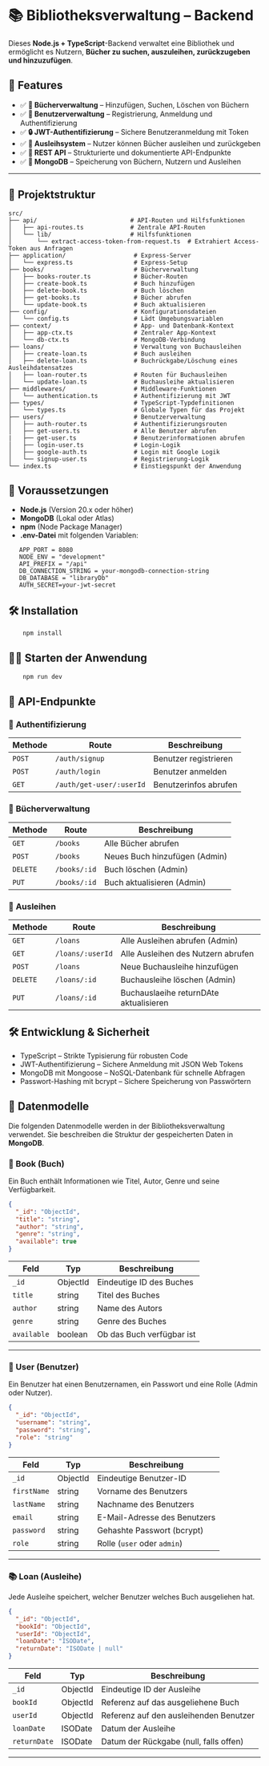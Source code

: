 # 📚 Bibliotheksverwaltung – Backend

Dieses **Node.js + TypeScript**-Backend verwaltet eine Bibliothek und ermöglicht es Nutzern, **Bücher zu suchen, auszuleihen, zurückzugeben und hinzuzufügen**.  

## 🚀 Features
- ✅ **📖 Bücherverwaltung** – Hinzufügen, Suchen, Löschen von Büchern
- ✅ **👤 Benutzerverwaltung** – Registrierung, Anmeldung und Authentifizierung
- ✅ **🔒 JWT-Authentifizierung** – Sichere Benutzeranmeldung mit Token
- ✅ **📌 Ausleihsystem** – Nutzer können Bücher ausleihen und zurückgeben
- ✅ **🔗 REST API** – Strukturierte und dokumentierte API-Endpunkte
- ✅ **💾 MongoDB** – Speicherung von Büchern, Nutzern und Ausleihen

---

## 📂 Projektstruktur

```plaintext
src/
├── api/                          # API-Routen und Hilfsfunktionen  
│   ├── api-routes.ts             # Zentrale API-Routen  
│   └── lib/                      # Hilfsfunktionen  
│       └── extract-access-token-from-request.ts  # Extrahiert Access-Token aus Anfragen  
├── application/                   # Express-Server  
│   └── express.ts                 # Express-Setup  
├── books/                         # Bücherverwaltung  
│   ├── books-router.ts            # Bücher-Routen  
│   ├── create-book.ts             # Buch hinzufügen  
│   ├── delete-book.ts             # Buch löschen  
│   ├── get-books.ts               # Bücher abrufen  
│   └── update-book.ts             # Buch aktualisieren  
├── config/                        # Konfigurationsdateien  
│   └── config.ts                  # Lädt Umgebungsvariablen  
├── context/                       # App- und Datenbank-Kontext  
│   ├── app-ctx.ts                 # Zentraler App-Kontext  
│   └── db-ctx.ts                  # MongoDB-Verbindung  
├── loans/                         # Verwaltung von Buchausleihen  
│   ├── create-loan.ts             # Buch ausleihen  
│   ├── delete-loan.ts             # Buchrückgabe/Löschung eines Ausleihdatensatzes  
│   ├── loan-router.ts             # Routen für Buchausleihen  
│   └── update-loan.ts             # Buchausleihe aktualisieren  
├── middlewares/                   # Middleware-Funktionen  
│   └── authentication.ts          # Authentifizierung mit JWT  
├── types/                         # TypeScript-Typdefinitionen  
│   └── types.ts                   # Globale Typen für das Projekt  
├── users/                         # Benutzerverwaltung  
│   ├── auth-router.ts             # Authentifizierungsrouten  
│   ├── get-users.ts               # Alle Benutzer abrufen
|   ├── get-user.ts                # Benutzerinformationen abrufen 
│   ├── login-user.ts              # Login-Logik  
│   ├── google-auth.ts             # Login mit Google Logik  
│   └── signup-user.ts             # Registrierung-Logik  
└── index.ts                       # Einstiegspunkt der Anwendung  
```

## 🔧 Voraussetzungen
 - **Node.js** (Version 20.x oder höher)
 - **MongoDB** (Lokal oder Atlas)
 - **npm** (Node Package Manager)
 - **.env-Datei** mit folgenden Variablen:
 ```plaintext
    APP_PORT = 8080
    NODE_ENV = "development"
    API_PREFIX = "/api"
    DB_CONNECTION_STRING = your-mongodb-connection-string
    DB_DATABASE = "libraryDb"
    AUTH_SECRET=your-jwt-secret
 ```

## 🛠️  Installation
```bash 
    npm install
```

## 🏃‍♂️  Starten der Anwendung
```bash
    npm run dev
```

## 📌 API-Endpunkte

### 🔑 **Authentifizierung**
| Methode | Route       | Beschreibung |
|---------|------------|--------------|
| `POST`  | `/auth/signup` | Benutzer registrieren |
| `POST`  | `/auth/login`  | Benutzer anmelden |
| `GET`   | `/auth/get-user/:userId` | Benutzerinfos abrufen |

### 📖 **Bücherverwaltung**
| Methode | Route         | Beschreibung |
|---------|--------------|--------------|
| `GET`   | `/books`       | Alle Bücher abrufen |
| `POST`  | `/books`       | Neues Buch hinzufügen (Admin) |
| `DELETE`| `/books/:id`   | Buch löschen (Admin) |
| `PUT`   | `/books/:id`   | Buch aktualisieren (Admin) |

### 🔄 **Ausleihen**
| Methode | Route          | Beschreibung |
|---------|---------------|--------------|
| `GET`   | `/loans`       | Alle Ausleihen abrufen (Admin) |
| `GET`   | `/loans/:userId` | Alle Ausleihen des Nutzern abrufen |
| `POST`  | `/loans`       | Neue Buchausleihe hinzufügen |
| `DELETE`| `/loans/:id`   | Buchausleihe löschen (Admin) |
| `PUT`   | `/loans/:id`   | Buchauslaeihe returnDAte aktualisieren |

## 🛠 Entwicklung & Sicherheit

- TypeScript – Strikte Typisierung für robusten Code
- JWT-Authentifizierung – Sichere Anmeldung mit JSON Web Tokens
- MongoDB mit Mongoose – NoSQL-Datenbank für schnelle Abfragen
- Passwort-Hashing mit bcrypt – Sichere Speicherung von Passwörtern


## 📌 Datenmodelle

Die folgenden Datenmodelle werden in der Bibliotheksverwaltung verwendet. Sie beschreiben die Struktur der gespeicherten Daten in **MongoDB**.

### 📖 Book (Buch)
Ein Buch enthält Informationen wie Titel, Autor, Genre und seine Verfügbarkeit.

```json
{
  "_id": "ObjectId",
  "title": "string",
  "author": "string",
  "genre": "string",
  "available": true
}
``` 
| Feld       | Typ       | Beschreibung                  |
|------------|----------|--------------------------------|
| `_id`      | ObjectId | Eindeutige ID des Buches     |
| `title`    | string   | Titel des Buches             |
| `author`   | string   | Name des Autors              |
| `genre`    | string   | Genre des Buches             |
| `available`| boolean  | Ob das Buch verfügbar ist    |
----


### 👤 User (Benutzer)
Ein Benutzer hat einen Benutzernamen, ein Passwort und eine Rolle (Admin oder Nutzer).

```json
{
  "_id": "ObjectId",
  "username": "string",
  "password": "string",
  "role": "string"
}
```
| Feld        | Typ       | Beschreibung                     |
|-------------|----------|---------------------------------|
| `_id`       | ObjectId | Eindeutige Benutzer-ID         |
| `firstName` | string   | Vorname des Benutzers          |
| `lastName`  | string   | Nachname des Benutzers         |
| `email`     | string   | E-Mail-Adresse des Benutzers   |
| `password`  | string   | Gehashte Passwort (bcrypt)     |
| `role`      | string   | Rolle (`user` oder `admin`)    |

---


### 📚 Loan (Ausleihe)
Jede Ausleihe speichert, welcher Benutzer welches Buch ausgeliehen hat.
```json
{
  "_id": "ObjectId",
  "bookId": "ObjectId",
  "userId": "ObjectId",
  "loanDate": "ISODate",
  "returnDate": "ISODate | null"
}
```

| Feld        | Typ       | Beschreibung                             |
|-------------|----------|-----------------------------------------|
| `_id`       | ObjectId | Eindeutige ID der Ausleihe              |
| `bookId`    | ObjectId | Referenz auf das ausgeliehene Buch      |
| `userId`    | ObjectId | Referenz auf den ausleihenden Benutzer  |
| `loanDate`  | ISODate  | Datum der Ausleihe                      |
| `returnDate`| ISODate  | Datum der Rückgabe (null, falls offen)  |

---

